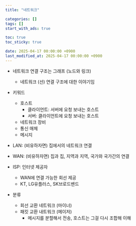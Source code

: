 ```yaml
---
title: "네트워크"

categories: []
tags: []
start_with_ads: true

toc: true
toc_sticky: true

date: 2025-04-17 00:00:00 +0900
last_modified_at: 2025-04-17 00:00:00 +0900
---
```


- 네트워크 연결 구조는 그래프 (노드와 링크)
    - 네트워크 (선) 연결 구조에 대한 이야기임
- 키워드
    - 호스트
        - 클라이언트: 서버에 요청 보내는 호스트
        - 서버: 클라이언트에 요청 보내는 호스트
    - 네트워크 장비
    - 통신 매체
    - 메시지
- LAN: (비유하자면) 집에서의 네트워크 연결
- WAN: (비유하자면) 집과 집, 지역과 지역, 국가와 국가간의 연결
- ISP: 인터넷 제공자
    - WAN에 연결 가능한 회선 제공
    - KT, LG유플러스, SK브로드밴드
    
- 분류
    - 회선 교환 네트워크 (마이너)
    - 패킷 교환 내트워크 (메이저)
        - 메시지를 분할해서 전송, 호스트는 그걸 다시 조합해 이해